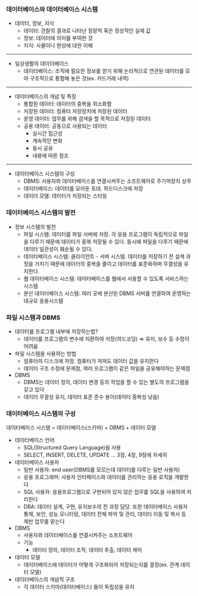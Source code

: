 ### 데이터베이스와 데이터베이스 시스템

- 데이터, 정보, 지식
    - 데이터: 관찰의 결과로 나타난 정량적 혹은 정성적인 실제 값
    - 정보: 데이터에 의미를 부여한 것
    - 지식: 사물이나 현상에 대한 이해

---

- 일상생활의 데이터베이스
    - 데이터베이스: 조직에 필요한 정보를 얻기 위해 논리적으로 연관된 데이터를 모아 구조적으로 통합해 놓은 것(ex. 카드거래 내역)

---

- 데이터베이스의 개념 및 특징
    - 통합된 데이터: 데이터의 중복을 최소화함
    - 저장된 데이터: 컴퓨터 저장장치에 저장된 데이터
    - 운영 데이터: 업무를 위해 검색을 할 목적으로 저장된 데이터
    - 공용 데이터: 공동으로 사용되는 데이터
        - 실시간 접근성
        - 계속적인 변화
        - 동시 공유
        - 내용에 따른 참조

---

- 데이터베이스 시스템의 구성
    - DBMS: 사용자와 데이터베이스를 연결시켜주는 소프트웨어로 주기억장치 상주
    - 데이터베이스: 데이터를 모아둔 토대. 하드디스크에 저장
    - 데이터 모델: 데이터가 저장되는 스타일

### 데이터베이스 시스템의 발전

- 정보 시스템의 발전
    - 파일 시스템: 데이터를 파일 서버에 저장. 각 응용 프로그램이 독립적으로 파일을 다루기 때문에 데이터가 중복 저장될 수 있다. 동시에 파일을 다루기 때문에 데이터 일관성이 훼손될 수 있다.
    - 데이터베이스 시스템: 클라이언트 - 서버 시스템. 데이터를 저장하기 전 설계 과정을 거치기 때문에 데이터의 중복을 줄이고 데이터를 표준화하며 무결성을 유지한다.
    - 웹 데이터베이스 시스템: 데이터베이스를 웹에서 사용할 수 있도록 서비스하는 시스템
    - 분산 데이터베이스 시스템: 여러 곳에 분산된 DBMS 서버를 연결하여 운영하는 대규모 응용시스템

### 파일 시스템과 DBMS

- 데이터를 프로그램 내부에 저장하는법?
    - 데이터를 프로그램의 변수에 치환하여 저장(하드코딩) ⇒ 유지, 보수 등 수정이 어려움
- 파일 시스템을 사용하는 방법
    - 컴퓨터의 디스크에 저장. 컴퓨터가 꺼져도 데이터 값을 유지한다
    - 데이터 구조 수정에 문제점, 여러 프로그램이 같은 파일을 공유해야하는 문제점
- DBMS
    - DBMS는 데이터 정의, 데이터 변경 등의 작업을 할 수 있는 별도의 프로그램을 갖고 있다
    - 데이터 무결성 유지, 데이터 표준 준수 용이(데이터 중복성 낮음)

### 데이터베이스 시스템의 구성

데이터베이스 시스템 = 데이터베이스(스키마) + DBMS + 데이터 모델

- 데이터베이스 언어
    - SQL(Structured Query Language)을 사용
    - SELECT, INSERT, DELETE, UPDATE … 3장, 4장, 9장에 자세히
- 데이터베이스 사용자
    - 일반 사용자: end user(DBMS를 모르는데 데이터를 다루는 일반 사용자)
    - 응용 프로그래머: 사용자 인터페이스와 데이터를 관리하는 응용 로직을 개발한다
    - SQL 사용자: 응용프로그램으로 구현되어 있지 않은 업무를 SQL을 사용하여 처리한다
    - DBA: 데이터 설계, 구현, 유지보수의 전 과정 담당. 또한 데이터베이스 사용자 통제, 보안, 성능 모니터링, 데이터 전체 파악 및 관리, 데이터 이동 및 복사 등 제반 업무를 맡는다
- DBMS
    - 사용자와 데이터베이스를 연결시켜주는 소프트웨어
    - 기능
        - 데이터 정의, 데이터 조작, 데이터 추출, 데이터 제어
- 데이터 모델
    - 데이터베이스에 데이터가 어떻게 구조화되어 저장되는지를 결정(ex. 관계 데이터 모델)
- 데이터베이스의 개념적 구조
    - 각 데이터 스키마(데이터베이스) 들이 독립성을 유지
